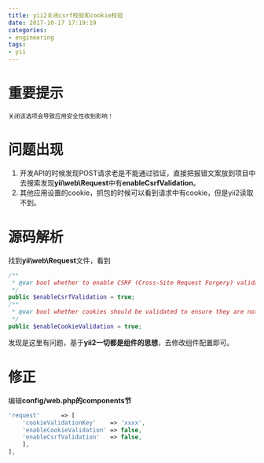 ```yaml
---
title: yii2关闭csrf校验和cookie校验
date: 2017-10-17 17:19:19
categories:
- engineering
tags:
- yii
---
```

# 重要提示
```
关闭该选项会导致应用安全性收到影响！
```

# 问题出现
1. 开发API的时候发现POST请求老是不能通过验证，直接把报错文案放到项目中去搜索发现**yii\web\Request**中有**enableCsrfValidation**。
2. 其他应用设置的cookie，抓包的时候可以看到请求中有cookie，但是yii2读取不到。

# 源码解析
找到**yii\web\Request**文件，看到
```php
/**
 * @var bool whether to enable CSRF (Cross-Site Request Forgery) validation. Defaults to true.
 */
public $enableCsrfValidation = true;
/**
 * @var bool whether cookies should be validated to ensure they are not tampered. Defaults to true.
 */
public $enableCookieValidation = true;
```
发现是这里有问题，基于**yii2一切都是组件的思想**，去修改组件配置即可。

# 修正
编辑**config/web.php的components节**
```php
'request'      => [
    'cookieValidationKey'    => 'xxxx',
    'enableCookieValidation' => false,
    'enableCsrfValidation'   => false,
    ],
],
```